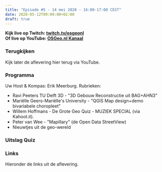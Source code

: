 ```yaml
---
title: "Episode #5 - 14 mei 2020 - 16:00-17:00 CEST"
date: 2020-05-12T09:09:00+02:00
draft: true
---
```


__Kijk live op Twitch: [twitch.tv/osgeonl](https://twitch.tv/osgeonl)__  
__Of live op YouTube: [OSGeo.nl Kanaal](https://www.youtube.com/channel/UCvSAN6ur4RoGUqxtvmgsb8g)__

### Terugkijken
Kijk later de aflevering hier terug via YouTube.

### Programma

Uw Host & Kompas: Erik Meerburg. Rubrieken:

* Ravi Peeters TU Delft 3D - "3D Gebouw Reconstructie uit BAG+AHN3"
* Mariëlle Geers-Mariëlle's University - "QGIS Map design+demo bivariabele choropleet"
* Willem Hoffmans - De Grote Geo Quiz - MUZIEK SPECIAL (via Kahoot.it).
* Peter van Wee - "Mapillary" (de Open Data StreetView)
* Nieuwtjes uit de geo-wereld

### Uitslag Quiz

### Links

Hieronder de links uit de aflevering.
